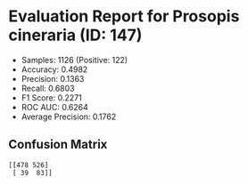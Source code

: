 # Evaluation Report for Prosopis cineraria (ID: 147)
- Samples: 1126 (Positive: 122)
- Accuracy: 0.4982
- Precision: 0.1363
- Recall: 0.6803
- F1 Score: 0.2271
- ROC AUC: 0.6264
- Average Precision: 0.1762

## Confusion Matrix
```
[[478 526]
 [ 39  83]]
```